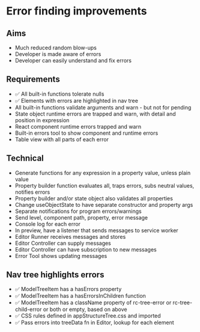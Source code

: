 Error finding improvements
==========================

Aims
----

- Much reduced random blow-ups
- Developer is made aware of errors
- Developer can easily understand and fix errors

Requirements
------------

- ✅ All built-in functions tolerate nulls
- ✅ Elements with errors are highlighted in nav tree
- All built-in functions validate arguments and warn - but not for pending
- State object runtime errors are trapped and warn, with detail and position in expression
- React component runtime errors trapped and warn
- Built-in errors tool to show component and runtime errors
- Table view with all parts of each error



Technical
---------

- Generate functions for any expression in a property value, unless plain value
- Property builder function evaluates all, traps errors, subs neutral values, notifies errors
- Property builder and/or state object also validates all properties
- Change useObjectState to have separate constructor and property args
- Separate notifications for program errors/warnings
- Send level, component path, property, error message
- Console log for each error
- In preview, have a listener that sends messages to service worker
- Editor Runner receives messages and stores
- Editor Controller can supply messages
- Editor Controller can have subscription to new messages
- Error Tool shows updating messages

Nav tree highlights errors
--------------------------

- ✅ ModelTreeItem has a hasErrors property 
- ✅ ModelTreeItem has a hasErrorsInChildren function
- ✅ ModelTreeItem has a className property of rc-tree-error or rc-tree-child-error or both or empty, based on above
- ✅ CSS rules defined in appStructureTree.css and imported
- ✅ Pass errors into treeData fn in Editor, lookup for each element

